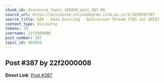 ```yaml
---
chunk_id: discourse_topic_165959_post_387_00
source_url: https://discourse.onlinedegree.iitm.ac.in/t/165959/387
source_title: GA4 - Data Sourcing - Discussion Thread [TDS Jan 2025]
content_type: discourse
tokens: 39
username: 22f2000008
post_number: 387
topic_id: 165959
---
```


## Post #387 by 22f2000008

**Direct Link**: [Post #387](https://discourse.onlinedegree.iitm.ac.in/t/165959/387)
